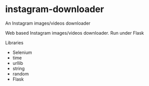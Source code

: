 # instagram-downloader
An Instagram images/videos downloader

Web based Instagram images/videos downloader. Run under Flask

Libraries
- Selenium
- time
- urllib
- string
- random
- Flask
